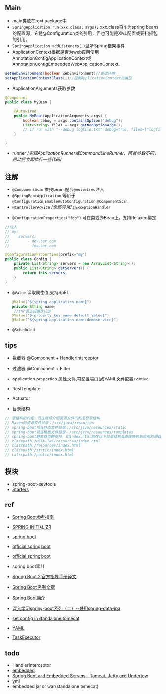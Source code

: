 ## Main

+ main类放在root package中
+ `SpringApplication.run(xxx.class, args);` xxx.class将作为spring beans的配置源，它是@Configuration类的引用，但也可能是XML配置或要扫描包的引用。
+ `SpringApplication.addListeners(…)`监听Spring框架事件
+ ApplicationContext根据是否为web应用使用AnnotationConfigApplicationContext或AnnotationConfigEmbeddedWebApplicationContext。
```java
setWebEnvironment(boolean webEnvironment)//更改环境
setApplicationContextClass(…)//控制ApplicationContext的类型
```
+ ApplicationArguments获取参数
```java
@Component
public class MyBean {

    @Autowired
    public MyBean(ApplicationArguments args) {
        boolean debug = args.containsOption("debug");
        List<String> files = args.getNonOptionArgs();
        // if run with "--debug logfile.txt" debug=true, files=["logfile.txt"]
    }

}
```

+ runner /*实现ApplicationRunner或CommandLineRunner，两者参数不同，启动后立即执行一些代码*/


## 注解
<!-- 系统 -->
+ `@ComponentScan` 查找bean,配合`@Autowired`注入
+ `@SpringBootApplication` 等价于`@Configuration`,`EnableAutoConfiguration`,`@ComponentScan`
+ `@ControllerAdvice` /*全局异常*/  `@ExceptionHandler`
<!-- 配置 -->
+ `@ConfigurationProperties("foo")` 可在类或@Bean上，支持Relaxed绑定
```java
//注入
// my:
//    servers:
//        - dev.bar.com
//        - foo.bar.com

@ConfigurationProperties(prefix="my")
public class Config {
    private List<String> servers = new ArrayList<String>();
    public List<String> getServers() {
        return this.servers;
    }
}
```
+ `@Value`  读取属性值,支持SpEL
```java
   @Value("${spring.application.name}")
   private String name;
    //thr语法设置默认值
   @Value("${property_key_name:default_value}")
   @Value("${spring.application.name:demoservice}")
```
<!-- 其他 -->
+ `@Scheduled`





## tips


+ 拦截器 @Component + HandlerInterceptor

+ 过滤器 @Component + Filter

+ application.properties 属性文件,可配置端口(或YAML文件配置) active

+ RestTemplate

+ Actuator

+ 目录结构
```java
// 录结构的约定，现在继续介绍资源文件的约定目录结构 
// Maven的资源文件目录：/src/java/resources 
// spring-boot项目静态文件目录：/src/java/resources/static 
// spring-boot项目模板文件目录：/src/java/resources/templates 
// spring-boot静态首页的支持，即index.html放在以下目录结构会直接映射到应用的根目录下： 
// classpath:/META-INF/resources/index.html  
// classpath:/resources/index.html  
// classpath:/static/index.html  
// calsspath:/public/index.html  
```

## 模块

+ spring-boot-devtools
+ [Starters](https://qbgbook.gitbooks.io/spring-boot-reference-guide-zh/III.%20Using%20Spring%20Boot/13.5.%20Starters.html)



## ref

+ [Spring Boot参考指南](https://qbgbook.gitbooks.io/spring-boot-reference-guide-zh/)
+ [SPRING INITIALIZR](https://start.spring.io/)
+ [spring boot](https://github.com/ityouknow/spring-boot-examples)
+ [official spring boot](https://spring.io/projects/spring-boot)
+ [official spring boot](https://docs.spring.io/spring-boot/docs/1.4.1.RELEASE/reference/htmlsingle/#boot-features-external-config-profile-specific-properties)
+ [spring boot索引](http://springboot.fun/)

+ [Spring Boot 2 官方指导手册译文](https://www.jianshu.com/p/e7e3ff541bfb)
+ [Spring Boot 系列文章](http://www.ityouknow.com/spring-boot.html)
+ [Spring Boot简介](https://www.yiibai.com/spring-boot/)
+ [深入学习spring-boot系列（二）--使用spring-data-jpa](https://jisonami.iteye.com/blog/2298372)


+ [set config in standalone tomecat](https://stackoverflow.com/questions/43657626/server-session-timeout-in-application-yml-is-not-used-when-deployed-to-a-tomcat)
+ [YAML](https://www.jianshu.com/p/97222440cd08)
+ [TaskExecutor](https://docs.spring.io/spring/docs/4.2.x/spring-framework-reference/html/scheduling.html)


## todo

+ HandlerInterceptor
+ [embedded](https://docs.spring.io/spring-boot/docs/current/reference/html/howto-embedded-web-servers.html)
+ [Spring Boot and Embedded Servers - Tomcat, Jetty and Undertow](http://www.springboottutorial.com/spring-boot-with-embedded-servers-tomcat-jetty)
+ yml
+ embedded jar or war(standalone tomecat)
